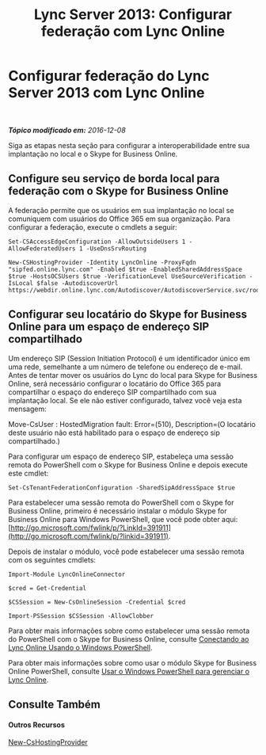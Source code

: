 ﻿---
title: 'Lync Server 2013: Configurar federação com Lync Online'
TOCTitle: Configurar federação com Lync Online
ms:assetid: a10bd1d5-c003-46db-9f57-7d55d3fa08da
ms:mtpsurl: https://technet.microsoft.com/pt-br/library/JJ205126(v=OCS.15)
ms:contentKeyID: 49307646
ms.date: 06/02/2017
mtps_version: v=OCS.15
ms.translationtype: HT
---

# Configurar federação do Lync Server 2013 com Lync Online

 

_**Tópico modificado em:** 2016-12-08_

Siga as etapas nesta seção para configurar a interoperabilidade entre sua implantação no local e o Skype for Business Online.

## Configure seu serviço de borda local para federação com o Skype for Business Online

A federação permite que os usuários em sua implantação no local se comuniquem com usuários do Office 365 em sua organização. Para configurar a federação, execute o cmdlets a seguir:

    Set-CSAccessEdgeConfiguration -AllowOutsideUsers 1 -AllowFederatedUsers 1 -UseDnsSrvRouting

    New-CSHostingProvider -Identity LyncOnline -ProxyFqdn "sipfed.online.lync.com" -Enabled $true -EnabledSharedAddressSpace $true -HostsOCSUsers $true -VerificationLevel UseSourceVerification -IsLocal $false -AutodiscoverUrl https://webdir.online.lync.com/Autodiscover/AutodiscoverService.svc/root

## Configurar seu locatário do Skype for Business Online para um espaço de endereço SIP compartilhado

Um endereço SIP (Session Initiation Protocol) é um identificador único em uma rede, semelhante a um número de telefone ou endereço de e-mail. Antes de tentar mover os usuários do Lync do local para Skype for Business Online, será necessário configurar o locatário do Office 365 para compartilhar o espaço do endereço SIP compartilhado com sua implantação local. Se ele não estiver configurado, talvez você veja esta mensagem:

Move-CsUser : HostedMigration fault: Error=(510), Description=(O locatário deste usuário não está habilitado para o espaço de endereço sip compartilhado.)

Para configurar um espaço de endereço SIP, estabeleça uma sessão remota do PowerShell com o Skype for Business Online e depois execute este cmdlet:

    Set-CsTenantFederationConfiguration -SharedSipAddressSpace $true

Para estabelecer uma sessão remota do PowerShell com o Skype for Business Online, primeiro é necessário instalar o módulo Skype for Business Online para Windows PowerShell, que você pode obter aqui: [http://go.microsoft.com/fwlink/p/?LinkId=391911](http://go.microsoft.com/fwlink/p/?linkid=391911).

Depois de instalar o módulo, você pode estabelecer uma sessão remota com os seguintes cmdlets:

    Import-Module LyncOnlineConnector

    $cred = Get-Credential

    $CSSession = New-CsOnlineSession -Credential $cred

    Import-PSSession $CSSession -AllowClobber

Para obter mais informações sobre como estabelecer uma sessão remota do PowerShell com o Skype for Business Online, consulte [Conectando ao Lync Online Usando o Windows PowerShell](https://docs.microsoft.com/en-us/SkypeForBusiness/set-up-your-computer-for-windows-powershell/set-up-your-computer-for-windows-powershell).

Para obter mais informações sobre como usar o módulo Skype for Business Online PowerShell, consulte [Usar o Windows PowerShell para gerenciar o Lync Online](skype-for-business-online-using-windows-powershell-to-manage-your-tenant.md).

## Consulte Também

#### Outros Recursos

[New-CsHostingProvider](new-cshostingprovider.md)

